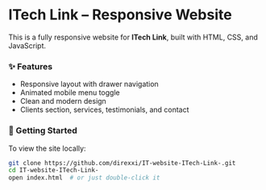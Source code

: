 # ITech Link – Responsive Website

This is a fully responsive website for **ITech Link**, built with HTML, CSS, and JavaScript.

### ✨ Features
- Responsive layout with drawer navigation
- Animated mobile menu toggle
- Clean and modern design
- Clients section, services, testimonials, and contact

### 🚀 Getting Started

To view the site locally:

```bash
git clone https://github.com/direxxi/IT-website-ITech-Link-.git
cd IT-website-ITech-Link-
open index.html  # or just double-click it

